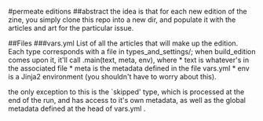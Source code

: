 #permeate editions
##abstract
the idea is that for each new edition of the zine, you simply clone this repo into a new dir, and populate it with the articles and art for the particular issue.

##Files
###vars.yml
List of all the articles that will make up the edition.
Each type corresponds with a file in types_and_settings/; when build_edition comes upon it, it'll call <type>.main(text, meta, env), where 
	* text is whatever's in the associated file
	* meta is the metadata defined in the file vars.yml
	* env is a Jinja2 environment (you shouldn't have to worry about this).

the only exception to this is the `skipped' type, which is processed at the end of the run, and has access to it's own metadata, as well as the global metadata defined at the head of vars.yml .
